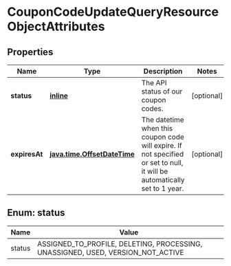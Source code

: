 
# CouponCodeUpdateQueryResourceObjectAttributes

## Properties
| Name | Type | Description | Notes |
| ------------ | ------------- | ------------- | ------------- |
| **status** | [**inline**](#Status) | The API status of our coupon codes. |  [optional] |
| **expiresAt** | [**java.time.OffsetDateTime**](java.time.OffsetDateTime.md) | The datetime when this coupon code will expire. If not specified or set to null, it will be automatically set to 1 year. |  [optional] |


<a id="Status"></a>
## Enum: status
| Name | Value |
| ---- | ----- |
| status | ASSIGNED_TO_PROFILE, DELETING, PROCESSING, UNASSIGNED, USED, VERSION_NOT_ACTIVE |



